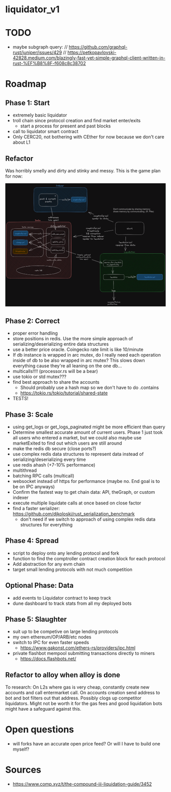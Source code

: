 # liquidator_v1


# TODO
 - maybe subgraph query: 
// https://github.com/graphql-rust/juniper/issues/429
// https://petkopavlovski-42828.medium.com/blazingly-fast-yet-simple-graphql-client-written-in-rust-%EF%B8%8F-f608c8c38702

# Roadmap

## Phase 1: Start
- extremely basic liquidator
- troll chain since protocol creation and find market enter/exits
    - start a process for present and past blocks
- call to liquidator smart contract
- Only CERC20, not bothering with CEther for now because we don't care about L1

## Refactor
Was horribly smelly and dirty and stinky and messy.  This is the game plan for now:

![refactoring diagram](liquidator_v1.png)

## Phase 2: Correct
- proper error handling
- store positions in redis.  Use the more simple approach of serializing/deserializing entire data structures
- use a better price oracle.  Coingecko rate limit is like 10/minute
- If db instance is wrapped in arc mutex, do I really need each operation inside of db to be also wrapped in arc mutex?  This slows down everything cause they're all leaning on the one db...
- multicalls!!!! (processor.rs will be a bear)
- use tokio or std mutex???
- find best approach to share the accounts
    - Should probably use a hash map so we don't have to do .contains
    - https://tokio.rs/tokio/tutorial/shared-state
- TESTS!

## Phase 3: Scale
- using get_logs or get_logs_paginated might be more efficient than query
- Determine smallest accurate amount of current users.  Phase 1 just took all users who entered a market, but we could also maybe use marketExited to find out which users are still around
- make the redis db secure (close ports?)
- use complex redis data structures to represent data instead of serializing/deserializing every time
- use redis ahash (+7-10% performance)
- multithread
- batching RPC calls (multicall)
- websocket instead of https for performance (maybe no.  End goal is to be on IPC anyways)
- Confirm the fastest way to get chain data: API, theGraph, or custom indexer
- execute multiple liquidate calls at once based on close factor
- find a faster serializer: https://github.com/djkoloski/rust_serialization_benchmark
    - don't need if we switch to approach of using complex redis data structures for everything


## Phase 4: Spread
- script to deploy onto any lending protocol and fork
- function to find the comptroller contract creation block for each protocol
- Add abstraction for any evm chain
- target small lending protocols with not much competition

## Optional Phase: Data
- add events to Liquidator contract to keep track
- dune dashboard to track stats from all my deployed bots

## Phase 5: Slaughter
- suit up to be competive on large lending protocols
- my own ethereum/OP/ARB/etc nodes
- switch to IPC for even faster speeds
    - https://www.gakonst.com/ethers-rs/providers/ipc.html
- private flashbot mempool submitting transactions directly to miners
    - https://docs.flashbots.net/

## Refactor to alloy when alloy is done

To research: On L2s where gas is very cheap, constantly create new accounts and call entermarket call.  On accounts creation send address to bot and bot filters out that address.  Possibly clogs up competitor liquidators.  Might not be worth it for the gas fees and good liquidation bots might have a safeguard against this.

# Open questions
- will forks have an accurate open price feed?  Or will I have to build one myself?

# Sources
 - https://www.comp.xyz/t/the-compound-iii-liquidation-guide/3452